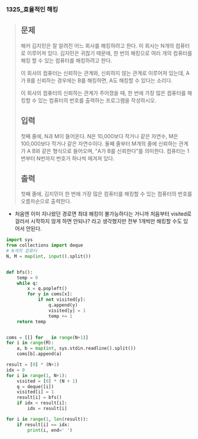 ### 1325_효율적인 해킹

> ## 문제
>
> 해커 김지민은 잘 알려진 어느 회사를 해킹하려고 한다. 이 회사는 N개의 컴퓨터로 이루어져 있다. 김지민은 귀찮기 때문에, 한 번의 해킹으로 여러 개의 컴퓨터를 해킹 할 수 있는 컴퓨터를 해킹하려고 한다.
>
> 이 회사의 컴퓨터는 신뢰하는 관계와, 신뢰하지 않는 관계로 이루어져 있는데, A가 B를 신뢰하는 경우에는 B를 해킹하면, A도 해킹할 수 있다는 소리다.
>
> 이 회사의 컴퓨터의 신뢰하는 관계가 주어졌을 때, 한 번에 가장 많은 컴퓨터를 해킹할 수 있는 컴퓨터의 번호를 출력하는 프로그램을 작성하시오.
>
> ## 입력
>
> 첫째 줄에, N과 M이 들어온다. N은 10,000보다 작거나 같은 자연수, M은 100,000보다 작거나 같은 자연수이다. 둘째 줄부터 M개의 줄에 신뢰하는 관계가 A B와 같은 형식으로 들어오며, "A가 B를 신뢰한다"를 의미한다. 컴퓨터는 1번부터 N번까지 번호가 하나씩 매겨져 있다.
>
> ## 출력
>
> 첫째 줄에, 김지민이 한 번에 가장 많은 컴퓨터를 해킹할 수 있는 컴퓨터의 번호를 오름차순으로 출력한다.





- 처음엔 이미 지나왔던 경로면 최대 해킹이 불가능하다는 거니까 처음부터 visited로 걸러서 시작하지 않게 하면 안되나? 라고 생각했지만 전부 1개씩만 해킹할 수도 있어서 안된다.

```python
import sys
from collections import deque
# N개의 컴퓨터
N, M = map(int, input().split())


def bfs():
    temp = 0
    while q:
        x = q.popleft()
        for y in coms[x]:
            if not visited[y]:
                q.append(y)
                visited[y] = 1
                temp += 1
    return temp


coms = [[] for _ in range(N+1)]
for i in range(M):
    a, b = map(int, sys.stdin.readline().split())
    coms[b].append(a)

result = [0] * (N+1)
idx = 0
for i in range(1, N+1):
    visited = [0] * (N + 1)
    q = deque([i])
    visited[i] = 1
    result[i] = bfs()
    if idx < result[i]:
        idx = result[i]

for i in range(1, len(result)):
    if result[i] == idx:
        print(i, end=' ')
```

